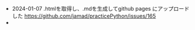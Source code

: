 * 2024-01-07 .htmlを取得し、.mdを生成してgithub pages にアップロードした https://github.com/jamad/practicePython/issues/165
* 
